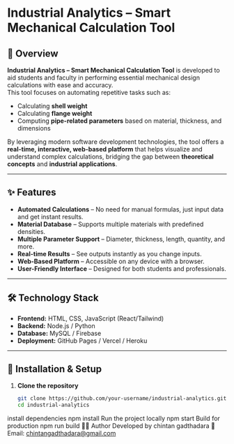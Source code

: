 # Industrial Analytics – Smart Mechanical Calculation Tool

## 📌 Overview
**Industrial Analytics – Smart Mechanical Calculation Tool** is developed to aid students and faculty in performing essential mechanical design calculations with ease and accuracy.  
This tool focuses on automating repetitive tasks such as:
- Calculating **shell weight**
- Calculating **flange weight**
- Computing **pipe-related parameters** based on material, thickness, and dimensions

By leveraging modern software development technologies, the tool offers a **real-time, interactive, web-based platform** that helps visualize and understand complex calculations, bridging the gap between **theoretical concepts** and **industrial applications**.

---

## ✨ Features
- **Automated Calculations** – No need for manual formulas, just input data and get instant results.
- **Material Database** – Supports multiple materials with predefined densities.
- **Multiple Parameter Support** – Diameter, thickness, length, quantity, and more.
- **Real-time Results** – See outputs instantly as you change inputs.
- **Web-Based Platform** – Accessible on any device with a browser.
- **User-Friendly Interface** – Designed for both students and professionals.

---

## 🛠️ Technology Stack
- **Frontend:** HTML, CSS, JavaScript (React/Tailwind)
- **Backend:** Node.js / Python
- **Database:** MySQL / Firebase
- **Deployment:** GitHub Pages / Vercel / Heroku

---

## 📂 Installation & Setup
1. **Clone the repository**
   ```bash
   git clone https://github.com/your-username/industrial-analytics.git
   cd industrial-analytics
install dependencies
npm install
Run the project locally
npm start
Build for production
npm run build
👨‍💻 Author
Developed by chintan gadthadara 
📧 Email: chintangadthadara@gmail.com



